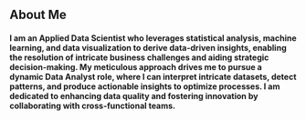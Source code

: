 
## About Me
#### I am an Applied Data Scientist who leverages statistical analysis, machine learning, and data visualization to derive data-driven insights, enabling the resolution of intricate business challenges and aiding strategic decision-making. My meticulous approach drives me to pursue a dynamic Data Analyst role, where I can interpret intricate datasets, detect patterns, and produce actionable insights to optimize processes. I am dedicated to enhancing data quality and fostering innovation by collaborating with cross-functional teams.
